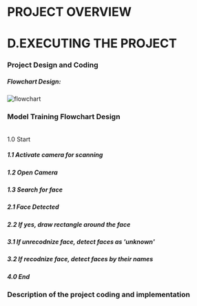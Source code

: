 # PROJECT OVERVIEW

# D.EXECUTING THE PROJECT


### **Project Design and Coding**

##### Flowchart Design:

![flowchart](https://user-images.githubusercontent.com/121369021/211849364-7463801c-9484-4da9-8f14-cd2950333ccf.png)
### Model Training Flowchart Design

<br>1.0 Start
##### 1.1 Activate camera for scanning
##### 1.2 Open Camera
##### 1.3 Search for face
##### 2.1 Face Detected
##### 2.2 If yes, draw rectangle around the face
##### 3.1 If unrecodnize face, detect faces as 'unknown'
##### 3.2 If recodnize face, detect faces by their names
##### 4.0 End

### **Description of the project coding and implementation**
